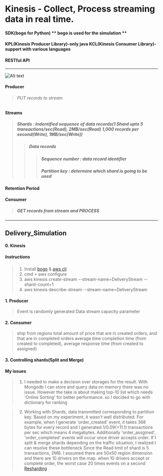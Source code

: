 
# Kinesis - Collect, Process streaming data in real time.
#### SDK(bogo for Python) ** bogo is used for the simulation **
#### KPL(Kinesis Producer Library)-only java KCL(Kinesis Consumer Library)-support with various languages
#### RESTful API

<hr/>

![Alt text](https://docs.aws.amazon.com/streams/latest/dev/images/architecture.png "Kinesis Architecture")

#### Producer
> ###### PUT records to stream
#### Streams
> ##### Shards : Indentified sequence of data records(1 Shard upto 5 transactions/sec(Read), 2MB/sec(Read) 1,000 records per second(Write), 1MB/sec(Write))
>> ##### Data records
>>> ##### Sequence number : data record identifier
>>> ##### Partition key : determine which shard is going to be used

#### Retention Period
#### Consumer
> ##### GET records from stream and PROCESS

<hr/>

## Delivery_Simulation
#### 0. Kinesis
##### Instructions
> 1. Install [bogo](http://boto.cloudhackers.com/en/latest/ref/kinesis.html) & [aws cli](https://aws.amazon.com/ko/cli/)
> 2. cmd > aws configure
> 3. aws kinesis create-stream --stream-name=DeliveryStream --shard-count=1
> 4. aws kinesis describe-stream --stream-name=DeliveryStream

#### 1. Producer
> Event is randomly generated
> Data stream capacity parameter
#### 2. Consumer
> ship from regions
> total amount of price that are in created orders, and that are in completed orders
> average time completion time (from created to completed), average response time (from created to assigned)
#### 3. Controlling shards(Split and Merge)


#### My issues
> 1. I needed to make a decision over storages for the result.
> With Mongodb I can store and query data on memory there was no issue. However the take is about making top-10 list
which needs 'Online Sorting' for better performance. so I decided to go with dictionary for ranking

> 2. Working with Shards, data transmitted corresponding to partition key. Based on my experiment, it wasn't well
distributed. For example, when I generate 'order_created' event, it takes 368 bytes for every record and I generated
1/0.09(=11.1) transactions per sec which means 4 megabytes. Additionally 'order_assgined', 'order_completed' events
will occur once driver accepts order.
If I split & merge shards depending on the traffic situation, I realized I can resolve these bottleneck
Since the Read limit of shard is 5 transactions, 2MB.
I assumed there are 50x50 region dimension and there are 10 drivers on the map.
when 10 drivers accept or complete order, the worst case 20 times events on a second
[Resharding](https://docs.aws.amazon.com/streams/latest/dev/kinesis-using-sdk-java-resharding-strategies.html)
